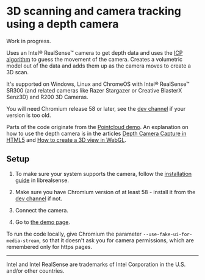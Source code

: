 # 3D scanning and camera tracking using a depth camera

Work in progress.

Uses an Intel® RealSense™ camera to get depth data and uses the [ICP
algorithm](https://en.wikipedia.org/wiki/Iterative_closest_point) to guess the
movement of the camera. Creates a volumetric model out of the data and adds them
up as the camera moves to create a 3D scan.

It's supported on Windows, Linux and ChromeOS with Intel® RealSense™ SR300 (and
related cameras like Razer Stargazer or Creative BlasterX Senz3D) and R200 3D
Cameras.

You will need Chromium release 58 or later, see the [dev
channel](https://www.chromium.org/getting-involved/dev-channel) if your version
is too old.

Parts of the code originate from the [Pointcloud
demo](https://github.com/01org/depthcamera-pointcloud-web-demo). An explanation
on how to use the depth camera is in the articles [Depth Camera Capture in
HTML5](https://01.org/chromium/blogs/astojilj/2017/depth-camera-capture-html5)
and [How to create a 3D view in
WebGL](https://01.org/blogs/mkollaro/2017/how-to-create-3d-view-in-webgl).


## Setup

1. To make sure your system supports the camera, follow the [installation
guide](https://github.com/IntelRealSense/librealsense#installation-guide)
in librealsense.

2. Make sure you have Chromium version of at least 58 - install it from the
[dev channel](https://www.chromium.org/getting-involved/dev-channel) if not.

3. Connect the camera.

4. Go to
[the demo page](https://intel.github.io/depthcamera-3d-model-web-demo).


To run the code locally, give Chromium the parameter
`--use-fake-ui-for-media-stream`, so that it doesn't ask you for camera
permissions, which are remembered only for https pages.

---
Intel and Intel RealSense are trademarks of Intel Corporation in the U.S. and/or
other countries.
